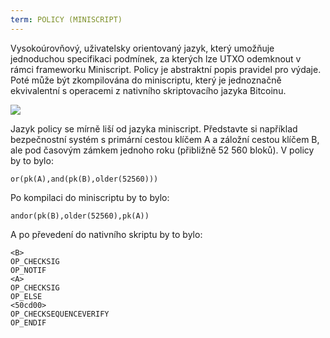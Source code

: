 ```yaml
---
term: POLICY (MINISCRIPT)
---
```


Vysokoúrovňový, uživatelsky orientovaný jazyk, který umožňuje jednoduchou specifikaci podmínek, za kterých lze UTXO odemknout v rámci frameworku Miniscript. Policy je abstraktní popis pravidel pro výdaje. Poté může být zkompilována do miniscriptu, který je jednoznačně ekvivalentní s operacemi z nativního skriptovacího jazyka Bitcoinu.

![](../../dictionnaire/assets/30.png)

Jazyk policy se mírně liší od jazyka miniscript. Představte si například bezpečnostní systém s primární cestou klíčem A a záložní cestou klíčem B, ale pod časovým zámkem jednoho roku (přibližně 52 560 bloků). V policy by to bylo:

```plaintext
or(pk(A),and(pk(B),older(52560)))
```

Po kompilaci do miniscriptu by to bylo:

```plaintext
andor(pk(B),older(52560),pk(A))
```

A po převedení do nativního skriptu by to bylo:

```plaintext
<B>
OP_CHECKSIG
OP_NOTIF
<A>
OP_CHECKSIG
OP_ELSE
<50cd00>
OP_CHECKSEQUENCEVERIFY
OP_ENDIF
```